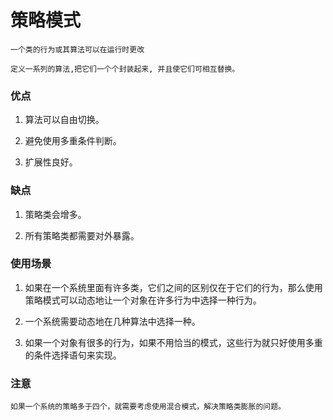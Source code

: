 # 策略模式

    一个类的行为或其算法可以在运行时更改
    
    定义一系列的算法,把它们一个个封装起来, 并且使它们可相互替换。


### 优点

1. 算法可以自由切换。 

2. 避免使用多重条件判断。 

3. 扩展性良好。
    
### 缺点
    
1. 策略类会增多。 

2. 所有策略类都需要对外暴露。       

### 使用场景

1. 如果在一个系统里面有许多类，它们之间的区别仅在于它们的行为，那么使用策略模式可以动态地让一个对象在许多行为中选择一种行为。 

2. 一个系统需要动态地在几种算法中选择一种。 

3. 如果一个对象有很多的行为，如果不用恰当的模式，这些行为就只好使用多重的条件选择语句来实现。

### 注意

    如果一个系统的策略多于四个，就需要考虑使用混合模式，解决策略类膨胀的问题。